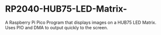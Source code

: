 # RP2040-HUB75-LED-Matrix-
A Raspberry Pi Pico Program that displays images on a HUB75 LED Matrix. Uses PIO and DMA to output quickly to the screen.
